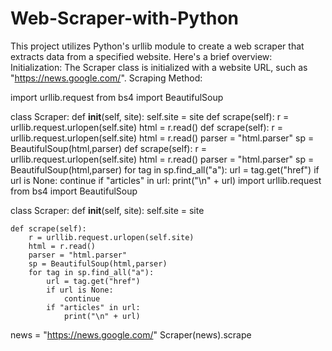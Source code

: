 # Web-Scraper-with-Python
This project utilizes Python's urllib module to create a web scraper that extracts data from a specified website. Here's a brief overview: Initialization: The Scraper class is initialized with a website URL, such as "https://news.google.com/". Scraping Method: 

import urllib.request
from bs4 import BeautifulSoup


class Scraper:
    def __init__(self, site):
        self.site = site
 def scrape(self):
        r = urllib.request.urlopen(self.site)
        html = r.read()
 def scrape(self):
        r = urllib.request.urlopen(self.site)
        html = r.read()
        parser = "html.parser"
        sp = BeautifulSoup(html,parser)
def scrape(self):
        r = urllib.request.urlopen(self.site)
        html = r.read()
        parser = "html.parser"
        sp = BeautifulSoup(html,parser)
        for tag in sp.find_all("a"):
            url = tag.get("href")
            if url is None:
                continue
            if "articles" in url:
                print("\n" + url)
import urllib.request
from bs4 import BeautifulSoup


class Scraper:
    def __init__(self, site):
        self.site = site

    def scrape(self):
        r = urllib.request.urlopen(self.site)
        html = r.read()
        parser = "html.parser"
        sp = BeautifulSoup(html,parser)
        for tag in sp.find_all("a"):
            url = tag.get("href")
            if url is None:
                continue
            if "articles" in url:
                print("\n" + url)

news = "https://news.google.com/"
Scraper(news).scrape
